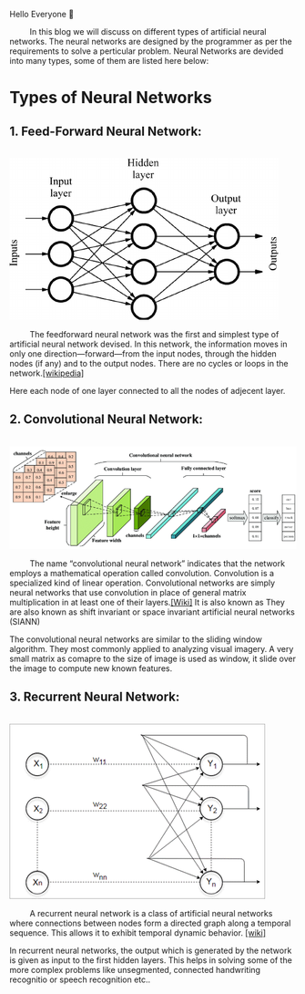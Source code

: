 Hello Everyone :wave:

&nbsp;&nbsp;&nbsp;&nbsp;&nbsp;&nbsp;&nbsp;&nbsp; In this blog we will discuss on different types of artificial neural networks. The neural networks are designed by the programmer as per the requirements to solve a perticular problem.
Neural Networks are devided into many types, some of them are listed here below:

# Types of Neural Networks
## 1. Feed-Forward Neural Network:

&nbsp;&nbsp;&nbsp;&nbsp;&nbsp;&nbsp;&nbsp;&nbsp;&nbsp;&nbsp;&nbsp;&nbsp;&nbsp;&nbsp;&nbsp;&nbsp;&nbsp;&nbsp;&nbsp;&nbsp;&nbsp;&nbsp;&nbsp;&nbsp;&nbsp;&nbsp;&nbsp;&nbsp;&nbsp;&nbsp;&nbsp;&nbsp;&nbsp;&nbsp;&nbsp;&nbsp;&nbsp;&nbsp;&nbsp;&nbsp;&nbsp;&nbsp;&nbsp;&nbsp;&nbsp;&nbsp;&nbsp;&nbsp; ![Feed-Forward-NN](Image/Feed-forward-NN.png)

&nbsp;&nbsp;&nbsp;&nbsp;&nbsp;&nbsp;&nbsp;&nbsp; The feedforward neural network was the first and simplest type of artificial neural network devised. In this network, the information moves in only one direction—forward—from the input nodes, through the hidden nodes (if any) and to the output nodes. There are no cycles or loops in the network.[[wikipedia]](https://en.wikipedia.org/wiki/Feedforward_neural_network)

Here each node of one layer connected to all the nodes of adjecent layer.


## 2. Convolutional Neural Network:

&nbsp;&nbsp;&nbsp;&nbsp;&nbsp;&nbsp;&nbsp;&nbsp;&nbsp;&nbsp;&nbsp;&nbsp; ![CNN](Image/CNN-Architecture.png)

&nbsp;&nbsp;&nbsp;&nbsp;&nbsp;&nbsp;&nbsp;&nbsp; The name “convolutional neural network” indicates that the network employs a mathematical operation called convolution. Convolution is a specialized kind of linear operation. Convolutional networks are simply neural networks that use convolution in place of general matrix multiplication in at least one of their layers.[[Wiki]](https://en.wikipedia.org/wiki/Convolutional_neural_network) It is also known as They are also known as shift invariant or space invariant artificial neural networks (SIANN)

The convolutional neural networks are similar to the sliding window algorithm. They most commonly applied to analyzing visual imagery. A very small matrix as comapre to the size of image is used as window, it slide over the image to compute new known features.


## 3. Recurrent Neural Network:

&nbsp;&nbsp;&nbsp;&nbsp;&nbsp;&nbsp;&nbsp;&nbsp;&nbsp;&nbsp;&nbsp;&nbsp;&nbsp;&nbsp;&nbsp;&nbsp;&nbsp;&nbsp;&nbsp;&nbsp;&nbsp;&nbsp;&nbsp;&nbsp;&nbsp;&nbsp;&nbsp;&nbsp;&nbsp;&nbsp;&nbsp;&nbsp;&nbsp;&nbsp;&nbsp;&nbsp;&nbsp;&nbsp;&nbsp;&nbsp;&nbsp;&nbsp;&nbsp;&nbsp;&nbsp;&nbsp;&nbsp;&nbsp;&nbsp;&nbsp; ![RNN](Image/RNN-1.png)

&nbsp;&nbsp;&nbsp;&nbsp;&nbsp;&nbsp;&nbsp;&nbsp; A recurrent neural network is a class of artificial neural networks where connections between nodes form a directed graph along a temporal sequence. This allows it to exhibit temporal dynamic behavior. [[wiki]](https://en.wikipedia.org/wiki/Recurrent_neural_network)

In recurrent neural networks, the output which is generated by the network is given as input to the first hidden layers. This helps in solving some of the more complex problems like unsegmented, connected handwriting recognitio or speech recognition etc..







